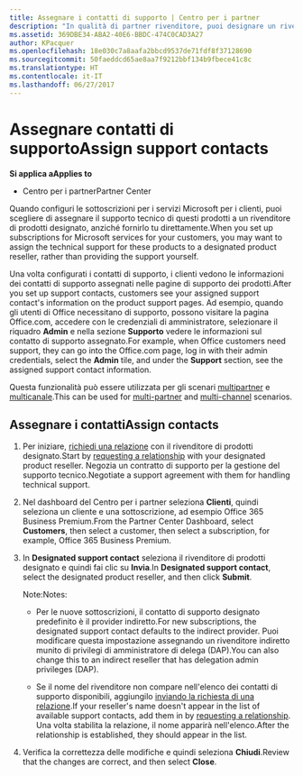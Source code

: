 ```yaml
---
title: Assegnare i contatti di supporto | Centro per i partner
description: "In qualità di partner rivenditore, puoi designare un rivenditore come contatto di supporto."
ms.assetid: 369DBE34-ABA2-40E6-BBDC-474C0CAD3A27
author: KPacquer
ms.openlocfilehash: 18e030c7a8aafa2bbcd9537de71fdf8f37128690
ms.sourcegitcommit: 50faeddcd65ae8aa7f9212bbf134b9fbece41c8c
ms.translationtype: HT
ms.contentlocale: it-IT
ms.lasthandoff: 06/27/2017
---
```

# <a name="assign-support-contacts"></a><span data-ttu-id="4fa1e-103">Assegnare contatti di supporto</span><span class="sxs-lookup"><span data-stu-id="4fa1e-103">Assign support contacts</span></span>

**<span data-ttu-id="4fa1e-104">Si applica a</span><span class="sxs-lookup"><span data-stu-id="4fa1e-104">Applies to</span></span>**

-  <span data-ttu-id="4fa1e-105">Centro per i partner</span><span class="sxs-lookup"><span data-stu-id="4fa1e-105">Partner Center</span></span>

<span data-ttu-id="4fa1e-106">Quando configuri le sottoscrizioni per i servizi Microsoft per i clienti, puoi scegliere di assegnare il supporto tecnico di questi prodotti a un rivenditore di prodotti designato, anziché fornirlo tu direttamente.</span><span class="sxs-lookup"><span data-stu-id="4fa1e-106">When you set up subscriptions for Microsoft services for your customers, you may want to assign the technical support for these products to a designated product reseller, rather than providing the support yourself.</span></span>

<span data-ttu-id="4fa1e-107">Una volta configurati i contatti di supporto, i clienti vedono le informazioni dei contatti di supporto assegnati nelle pagine di supporto dei prodotti.</span><span class="sxs-lookup"><span data-stu-id="4fa1e-107">After you set up support contacts, customers see your assigned support contact's information on the product support pages.</span></span> <span data-ttu-id="4fa1e-108">Ad esempio, quando gli utenti di Office necessitano di supporto, possono visitare la pagina Office.com, accedere con le credenziali di amministratore, selezionare il riquadro **Admin** e nella sezione **Supporto** vedere le informazioni sul contatto di supporto assegnato.</span><span class="sxs-lookup"><span data-stu-id="4fa1e-108">For example, when Office customers need support, they can go into the Office.com page, log in with their admin credentials, select the **Admin** tile, and under the **Support** section, see the assigned support contact information.</span></span>

<span data-ttu-id="4fa1e-109">Questa funzionalità può essere utilizzata per gli scenari [multipartner](multipartner.md) e [multicanale](multichannel.md).</span><span class="sxs-lookup"><span data-stu-id="4fa1e-109">This can be used for [multi-partner](multipartner.md) and [multi-channel](multichannel.md) scenarios.</span></span> 

<a href="" id="assigncontacts"></a>
## <a name="assign-contacts"></a><span data-ttu-id="4fa1e-110">Assegnare i contatti</span><span class="sxs-lookup"><span data-stu-id="4fa1e-110">Assign contacts</span></span>

1.  <span data-ttu-id="4fa1e-111">Per iniziare, [richiedi una relazione](request-a-relationship-with-a-customer.md) con il rivenditore di prodotti designato.</span><span class="sxs-lookup"><span data-stu-id="4fa1e-111">Start by [requesting a relationship](request-a-relationship-with-a-customer.md) with your designated product reseller.</span></span> <span data-ttu-id="4fa1e-112">Negozia un contratto di supporto per la gestione del supporto tecnico.</span><span class="sxs-lookup"><span data-stu-id="4fa1e-112">Negotiate a support agreement with them for handling technical support.</span></span>

2.  <span data-ttu-id="4fa1e-113">Nel dashboard del Centro per i partner seleziona **Clienti**, quindi seleziona un cliente e una sottoscrizione, ad esempio Office 365 Business Premium.</span><span class="sxs-lookup"><span data-stu-id="4fa1e-113">From the Partner Center Dashboard, select **Customers**, then select a customer, then select a subscription, for example, Office 365 Business Premium.</span></span>

3.  <span data-ttu-id="4fa1e-114">In **Designated support contact** seleziona il rivenditore di prodotti designato e quindi fai clic su **Invia**.</span><span class="sxs-lookup"><span data-stu-id="4fa1e-114">In  **Designated support contact**, select the designated product reseller, and then click **Submit**.</span></span> 

    <span data-ttu-id="4fa1e-115">Note:</span><span class="sxs-lookup"><span data-stu-id="4fa1e-115">Notes:</span></span> 
    
    *  <span data-ttu-id="4fa1e-116">Per le nuove sottoscrizioni, il contatto di supporto designato predefinito è il provider indiretto.</span><span class="sxs-lookup"><span data-stu-id="4fa1e-116">For new subscriptions, the designated support contact defaults to the indirect provider.</span></span> <span data-ttu-id="4fa1e-117">Puoi modificare questa impostazione assegnando un rivenditore indiretto munito di privilegi di amministratore di delega (DAP).</span><span class="sxs-lookup"><span data-stu-id="4fa1e-117">You can also change this to an indirect reseller that has delegation admin privileges (DAP).</span></span>
    
    *  <span data-ttu-id="4fa1e-118">Se il nome del rivenditore non compare nell'elenco dei contatti di supporto disponibili, aggiungilo [inviando la richiesta di una relazione](request-a-relationship-with-a-customer.md).</span><span class="sxs-lookup"><span data-stu-id="4fa1e-118">If your reseller's name doesn't appear in the list of available support contacts, add them in by [requesting a relationship](request-a-relationship-with-a-customer.md).</span></span> <span data-ttu-id="4fa1e-119">Una volta stabilita la relazione, il nome apparirà nell'elenco.</span><span class="sxs-lookup"><span data-stu-id="4fa1e-119">After the relationship is established, they should appear in the list.</span></span>  

4.  <span data-ttu-id="4fa1e-120">Verifica la correttezza delle modifiche e quindi seleziona **Chiudi**.</span><span class="sxs-lookup"><span data-stu-id="4fa1e-120">Review that the changes are correct, and then select **Close**.</span></span>